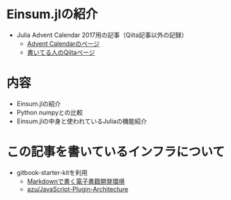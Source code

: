 # Einsum.jlの紹介

- Julia Advent Calendar 2017用の記事（Qiita記事以外の記録）
  - [Advent Calendarのページ](https://qiita.com/advent-calendar/2017/julialang)
  - [書いてる人のQiitaページ](https://qiita.com/taki__taki__)

# 内容
- Einsum.jlの紹介
- Python numpyとの比較
- Einsum.jlの中身と使われているJuliaの機能紹介

# この記事を書いているインフラについて
- gitbook-starter-kitを利用
  - [Markdownで書く電子書籍開発環境](http://azu.github.io/slide/niku_sushi/ebook_development.html "Markdownで書く電子書籍開発環境")
  - [azu/JavaScript-Plugin-Architecture](https://github.com/azu/JavaScript-Plugin-Architecture "azu/JavaScript-Plugin-Architecture")